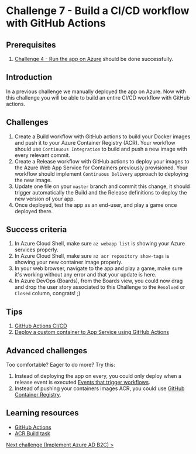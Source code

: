 # Challenge 7 - Build a CI/CD workflow with GitHub Actions

## Prerequisites

1. [Challenge 4 - Run the app on Azure](./RunOnAzure.md) should be done successfully.

## Introduction

In a previous challenge we manually deployed the app on Azure. Now with this challenge you will be able to build an entire CI/CD workflow with GitHub actions.

## Challenges

1. Create a Build workflow with GitHub actions to build your Docker images and push it to your Azure Container Registry (ACR). Your workflow should use `Continuous Integration` to build and push a new image with every relevant commit.
2. Create a Release workflow with GitHub actions to deploy your images to the Azure Web App Service for Containers previously provisioned. Your workflow should implement `Continuous Delivery` approach to deploying the new image.
3. Update one file on your `master` branch and commit this change, it should trigger automatically the Build and the Release definitions to deploy the new version of your app.
4. Once deployed, test the app as an end-user, and play a game once deployed there.

## Success criteria

1. In Azure Cloud Shell, make sure `az webapp list` is showing your Azure services properly.
1. In Azure Cloud Shell, make sure `az acr repository show-tags` is showing your new container image properly.
1. In your web browser, navigate to the app and play a game, make sure it's working without any error and that your update is here.
1. In Azure DevOps (Boards), from the Boards view, you could now drag and drop the user story associated to this Challenge to the `Resolved` or `Closed` column, congrats! ;)

## Tips

1. [GitHub Actions CI/CD](https://docs.github.com/actions/guides/about-continuous-integration)
2. [Deploy a custom container to App Service using GitHub Actions](https://docs.microsoft.com/azure/app-service/deploy-container-github-action?tabs=publish-profile)

## Advanced challenges

Too comfortable? Eager to do more? Try this:

1. Instead of deploying the app on every, you could only deploy when a release event is executed [Events that trigger workflows](https://docs.github.com/actions/guides/about-continuous-integration).
2. Instead of pushing your containers images ACR, you could use [GitHub Container Registry](https://docs.github.com/packages/guides/about-github-container-registry).

## Learning resources

- [GitHub Actions](https://docs.github.com/actions)
- [ACR Build task](https://docs.microsoft.com/azure/container-registry/container-registry-tasks-overview)

[Next challenge (Implement Azure AD B2C) >](./ImplementAADB2C.md)